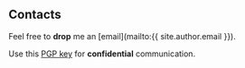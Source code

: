 <div class="section">

## Contacts

Feel free to **drop** me an [email](mailto:{{ site.author.email }}).

Use this [PGP key](/pgp) for **confidential** communication.

</div>
